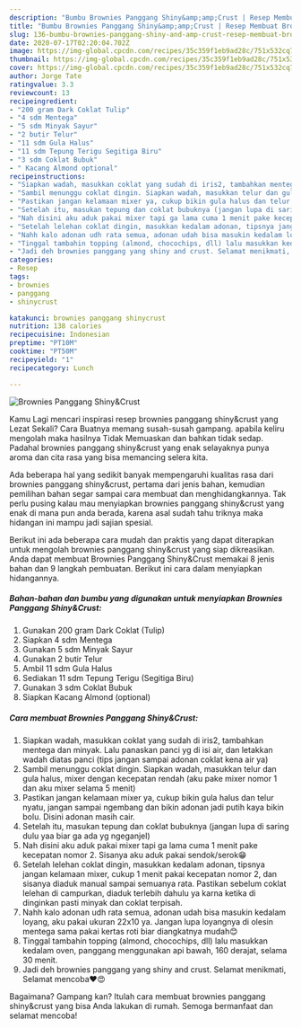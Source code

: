 ```yaml
---
description: "Bumbu Brownies Panggang Shiny&amp;amp;Crust | Resep Membuat Brownies Panggang Shiny&amp;amp;Crust Yang Sedap"
title: "Bumbu Brownies Panggang Shiny&amp;amp;Crust | Resep Membuat Brownies Panggang Shiny&amp;amp;Crust Yang Sedap"
slug: 136-bumbu-brownies-panggang-shiny-and-amp-crust-resep-membuat-brownies-panggang-shiny-and-amp-crust-yang-sedap
date: 2020-07-17T02:20:04.702Z
image: https://img-global.cpcdn.com/recipes/35c359f1eb9ad28c/751x532cq70/brownies-panggang-shinycrust-foto-resep-utama.jpg
thumbnail: https://img-global.cpcdn.com/recipes/35c359f1eb9ad28c/751x532cq70/brownies-panggang-shinycrust-foto-resep-utama.jpg
cover: https://img-global.cpcdn.com/recipes/35c359f1eb9ad28c/751x532cq70/brownies-panggang-shinycrust-foto-resep-utama.jpg
author: Jorge Tate
ratingvalue: 3.3
reviewcount: 13
recipeingredient:
- "200 gram Dark Coklat Tulip"
- "4 sdm Mentega"
- "5 sdm Minyak Sayur"
- "2 butir Telur"
- "11 sdm Gula Halus"
- "11 sdm Tepung Terigu Segitiga Biru"
- "3 sdm Coklat Bubuk"
- " Kacang Almond optional"
recipeinstructions:
- "Siapkan wadah, masukkan coklat yang sudah di iris2, tambahkan mentega dan minyak. Lalu panaskan panci yg di isi air, dan letakkan wadah diatas panci (tips jangan sampai adonan coklat kena air ya)"
- "Sambil menunggu coklat dingin. Siapkan wadah, masukkan telur dan gula halus, mixer dengan kecepatan rendah (aku pake mixer nomor 1 dan aku mixer selama 5 menit)"
- "Pastikan jangan kelamaan mixer ya, cukup bikin gula halus dan telur nyatu, jangan sampai ngembang dan bikin adonan jadi putih kaya bikin bolu. Disini adonan masih cair."
- "Setelah itu, masukan tepung dan coklat bubuknya (jangan lupa di saring dulu yaa biar ga ada yg ngeganjel)"
- "Nah disini aku aduk pakai mixer tapi ga lama cuma 1 menit pake kecepatan nomor 2. Sisanya aku aduk pakai sendok/serok😁"
- "Setelah lelehan coklat dingin, masukkan kedalam adonan, tipsnya jangan kelamaan mixer, cukup 1 menit pakai kecepatan nomor 2, dan sisanya diaduk manual sampai semuanya rata. Pastikan sebelum coklat lelehan di campurkan, diaduk terlebih dahulu ya karna ketika di dinginkan pasti minyak dan coklat terpisah."
- "Nahh kalo adonan udh rata semua, adonan udah bisa masukin kedalam loyang, aku pakai ukuran 22x10 ya. Jangan lupa loyangnya di olesin mentega sama pakai kertas roti biar diangkatnya mudah😊"
- "Tinggal tambahin topping (almond, chocochips, dll) lalu masukkan kedalam oven, panggang menggunakan api bawah, 160 derajat, selama 30 menit."
- "Jadi deh brownies panggang yang shiny and crust. Selamat menikmati, Selamat mencoba❤️😍"
categories:
- Resep
tags:
- brownies
- panggang
- shinycrust

katakunci: brownies panggang shinycrust 
nutrition: 138 calories
recipecuisine: Indonesian
preptime: "PT10M"
cooktime: "PT50M"
recipeyield: "1"
recipecategory: Lunch

---
```



![Brownies Panggang Shiny&amp;Crust](https://img-global.cpcdn.com/recipes/35c359f1eb9ad28c/751x532cq70/brownies-panggang-shinycrust-foto-resep-utama.jpg)

Kamu Lagi mencari inspirasi resep brownies panggang shiny&amp;crust yang Lezat Sekali? Cara Buatnya memang susah-susah gampang. apabila keliru mengolah maka hasilnya Tidak Memuaskan dan bahkan tidak sedap. Padahal brownies panggang shiny&amp;crust yang enak selayaknya punya aroma dan cita rasa yang bisa memancing selera kita.



Ada beberapa hal yang sedikit banyak mempengaruhi kualitas rasa dari brownies panggang shiny&amp;crust, pertama dari jenis bahan, kemudian pemilihan bahan segar sampai cara membuat dan menghidangkannya. Tak perlu pusing kalau mau menyiapkan brownies panggang shiny&amp;crust yang enak di mana pun anda berada, karena asal sudah tahu triknya maka hidangan ini mampu jadi sajian spesial.


Berikut ini ada beberapa cara mudah dan praktis yang dapat diterapkan untuk mengolah brownies panggang shiny&amp;crust yang siap dikreasikan. Anda dapat membuat Brownies Panggang Shiny&amp;Crust memakai 8 jenis bahan dan 9 langkah pembuatan. Berikut ini cara dalam menyiapkan hidangannya.

<!--inarticleads1-->

##### Bahan-bahan dan bumbu yang digunakan untuk menyiapkan Brownies Panggang Shiny&amp;Crust:

1. Gunakan 200 gram Dark Coklat (Tulip)
1. Siapkan 4 sdm Mentega
1. Gunakan 5 sdm Minyak Sayur
1. Gunakan 2 butir Telur
1. Ambil 11 sdm Gula Halus
1. Sediakan 11 sdm Tepung Terigu (Segitiga Biru)
1. Gunakan 3 sdm Coklat Bubuk
1. Siapkan  Kacang Almond (optional)




<!--inarticleads2-->

##### Cara membuat Brownies Panggang Shiny&amp;Crust:

1. Siapkan wadah, masukkan coklat yang sudah di iris2, tambahkan mentega dan minyak. Lalu panaskan panci yg di isi air, dan letakkan wadah diatas panci (tips jangan sampai adonan coklat kena air ya)
1. Sambil menunggu coklat dingin. Siapkan wadah, masukkan telur dan gula halus, mixer dengan kecepatan rendah (aku pake mixer nomor 1 dan aku mixer selama 5 menit)
1. Pastikan jangan kelamaan mixer ya, cukup bikin gula halus dan telur nyatu, jangan sampai ngembang dan bikin adonan jadi putih kaya bikin bolu. Disini adonan masih cair.
1. Setelah itu, masukan tepung dan coklat bubuknya (jangan lupa di saring dulu yaa biar ga ada yg ngeganjel)
1. Nah disini aku aduk pakai mixer tapi ga lama cuma 1 menit pake kecepatan nomor 2. Sisanya aku aduk pakai sendok/serok😁
1. Setelah lelehan coklat dingin, masukkan kedalam adonan, tipsnya jangan kelamaan mixer, cukup 1 menit pakai kecepatan nomor 2, dan sisanya diaduk manual sampai semuanya rata. Pastikan sebelum coklat lelehan di campurkan, diaduk terlebih dahulu ya karna ketika di dinginkan pasti minyak dan coklat terpisah.
1. Nahh kalo adonan udh rata semua, adonan udah bisa masukin kedalam loyang, aku pakai ukuran 22x10 ya. Jangan lupa loyangnya di olesin mentega sama pakai kertas roti biar diangkatnya mudah😊
1. Tinggal tambahin topping (almond, chocochips, dll) lalu masukkan kedalam oven, panggang menggunakan api bawah, 160 derajat, selama 30 menit.
1. Jadi deh brownies panggang yang shiny and crust. Selamat menikmati, Selamat mencoba❤️😍




Bagaimana? Gampang kan? Itulah cara membuat brownies panggang shiny&amp;crust yang bisa Anda lakukan di rumah. Semoga bermanfaat dan selamat mencoba!
